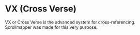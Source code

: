 # VX (Cross Verse)

VX or Cross Verse is the advanced system for cross-referencing. Scrollmapper was made for this very purpose. 

